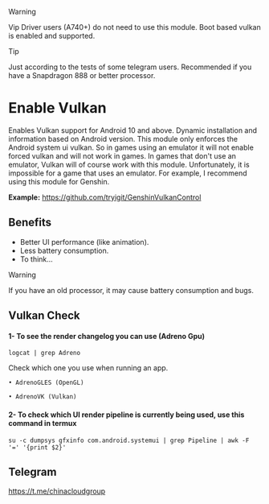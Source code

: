 > [!WARNING]
> Vip Driver users (A740+) do not need to use this module. Boot based vulkan is enabled and supported.

> [!TIP]
> Just according to the tests of some telegram users. Recommended if you have a Snapdragon 888 or better processor.

# Enable Vulkan
Enables Vulkan support for Android 10 and above. Dynamic installation and information based on Android version. This module only enforces the Android system ui vulkan. So in games using an emulator it will not enable forced vulkan and will not work in games. In games that don't use an emulator, Vulkan will of course work with this module. Unfortunately, it is impossible for a game that uses an emulator. For example, I recommend using this module for Genshin.

**Example:** https://github.com/tryigit/GenshinVulkanControl

## Benefits
+ Better UI performance (like animation).
+ Less battery consumption.
+ To think...

> [!WARNING]
> If you have an old processor, it may cause battery consumption and bugs.

## Vulkan Check

#### 1- To see the render changelog you can use (Adreno Gpu)

```
logcat | grep Adreno
```

Check which one you use when running an app.

`• AdrenoGLES (OpenGL)`

`• AdrenoVK (Vulkan)`

#### 2- To check which UI render pipeline is currently being used, use this command in termux

```
su -c dumpsys gfxinfo com.android.systemui | grep Pipeline | awk -F '=' '{print $2}'
```

## Telegram
https://t.me/chinacloudgroup